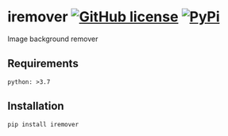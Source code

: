# iremover [![GitHub license](https://img.shields.io/github/license/pchchv/iremover.svg)](https://github.com/pchchv/iremover/blob/master/LICENSE) [![PyPi](https://img.shields.io/pypi/v/iremover?style=flat-square)](https://pypi.org/project/iremover/)
Image background remover

## Requirements 

```
python: >3.7
```

## Installation

```bash
pip install iremover
```
